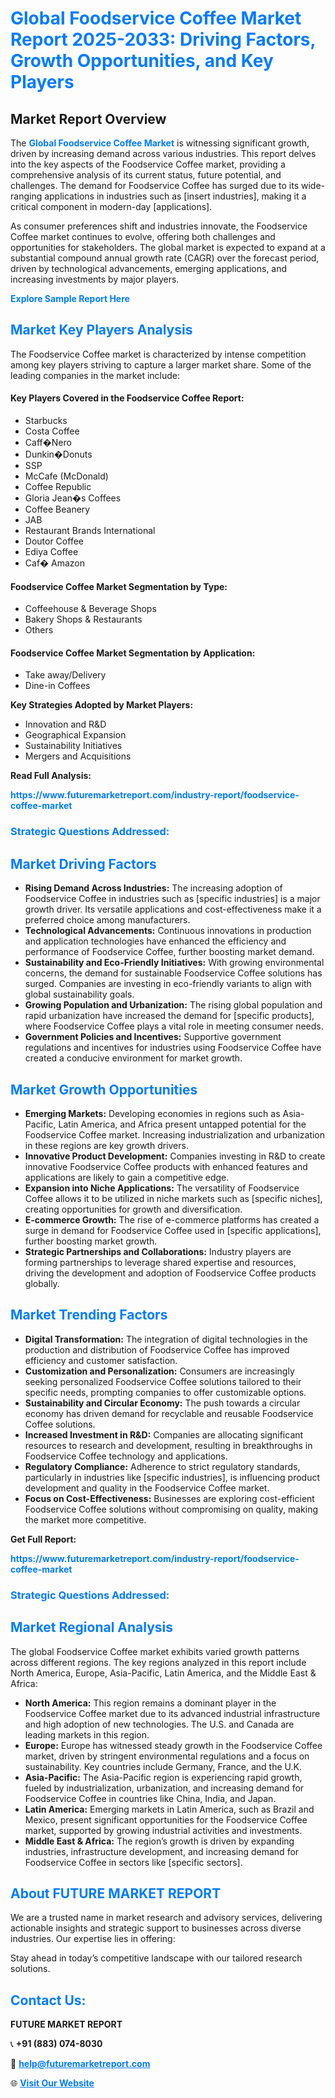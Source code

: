 <h1 style="color: #007BFF;">Global Foodservice Coffee Market Report 2025-2033: Driving Factors, Growth Opportunities, and Key Players</h1>

<section id="overview">
<h2>Market Report Overview</h2>
<p>The <a href="https://www.futuremarketreport.com/industry-report/foodservice-coffee-market" style="color: #007BFF; text-decoration: none;"><strong>Global Foodservice Coffee Market</strong></a> is witnessing significant growth, driven by increasing demand across various industries. This report delves into the key aspects of the Foodservice Coffee market, providing a comprehensive analysis of its current status, future potential, and challenges. The demand for Foodservice Coffee has surged due to its wide-ranging applications in industries such as [insert industries], making it a critical component in modern-day [applications].</p>
<p>As consumer preferences shift and industries innovate, the Foodservice Coffee market continues to evolve, offering both challenges and opportunities for stakeholders. The global market is expected to expand at a substantial compound annual growth rate (CAGR) over the forecast period, driven by technological advancements, emerging applications, and increasing investments by major players.</p>
</section>

<section id="overview">
<p><a href="https://www.futuremarketreport.com/request-sample/reportId=26891" style="color: #007BFF; text-decoration: none;"><strong>Explore Sample Report Here</strong></a></p>
</section>

<section id="key-players">
<h2 style="color: #007BFF;">Market Key Players Analysis</h2>
<p>The Foodservice Coffee market is characterized by intense competition among key players striving to capture a larger market share. Some of the leading companies in the market include:</p>
<h4>Key Players Covered in the Foodservice Coffee Report:</h4>
<ul><li>Starbucks</li><li>Costa Coffee</li><li>Caff�Nero</li><li>Dunkin�Donuts</li><li>SSP</li><li>McCafe (McDonald)</li><li>Coffee Republic</li><li>Gloria Jean�s Coffees</li><li>Coffee Beanery</li><li>JAB</li><li>Restaurant Brands International</li><li>Doutor Coffee</li><li>Ediya Coffee</li><li>Caf� Amazon</li></ul>
<h4>Foodservice Coffee Market Segmentation by Type:</h4>
<ul><li>Coffeehouse &amp; Beverage Shops</li><li>Bakery Shops &amp; Restaurants</li><li>Others</li></ul>

<h4>Foodservice Coffee Market Segmentation by Application:</h4>
<ul><li>Take away/Delivery</li><li>Dine-in Coffees</li></ul>
<p><strong>Key Strategies Adopted by Market Players:</strong></p>
<ul>
<li>Innovation and R&D</li>
<li>Geographical Expansion</li>
<li>Sustainability Initiatives</li>
<li>Mergers and Acquisitions</li>
</ul>
</section>

<section>
<p><strong>Read Full Analysis: </strong></p><a href="https://www.futuremarketreport.com/industry-report/foodservice-coffee-market" style="color: #007BFF; text-decoration: none;"><strong>https://www.futuremarketreport.com/industry-report/foodservice-coffee-market</strong></a>
<h3 style="color: #007BFF;">Strategic Questions Addressed:</h3>
</section>

<section id="driving-factors">
<h2 style="color: #007BFF;">Market Driving Factors</h2>
<ul>
<li><strong>Rising Demand Across Industries:</strong> The increasing adoption of Foodservice Coffee in industries such as [specific industries] is a major growth driver. Its versatile applications and cost-effectiveness make it a preferred choice among manufacturers.</li>
<li><strong>Technological Advancements:</strong> Continuous innovations in production and application technologies have enhanced the efficiency and performance of Foodservice Coffee, further boosting market demand.</li>
<li><strong>Sustainability and Eco-Friendly Initiatives:</strong> With growing environmental concerns, the demand for sustainable Foodservice Coffee solutions has surged. Companies are investing in eco-friendly variants to align with global sustainability goals.</li>
<li><strong>Growing Population and Urbanization:</strong> The rising global population and rapid urbanization have increased the demand for [specific products], where Foodservice Coffee plays a vital role in meeting consumer needs.</li>
<li><strong>Government Policies and Incentives:</strong> Supportive government regulations and incentives for industries using Foodservice Coffee have created a conducive environment for market growth.</li>
</ul>
</section>

<section id="growth-opportunities">
<h2 style="color: #007BFF;">Market Growth Opportunities</h2>
<ul>
<li><strong>Emerging Markets:</strong> Developing economies in regions such as Asia-Pacific, Latin America, and Africa present untapped potential for the Foodservice Coffee market. Increasing industrialization and urbanization in these regions are key growth drivers.</li>
<li><strong>Innovative Product Development:</strong> Companies investing in R&D to create innovative Foodservice Coffee products with enhanced features and applications are likely to gain a competitive edge.</li>
<li><strong>Expansion into Niche Applications:</strong> The versatility of Foodservice Coffee allows it to be utilized in niche markets such as [specific niches], creating opportunities for growth and diversification.</li>
<li><strong>E-commerce Growth:</strong> The rise of e-commerce platforms has created a surge in demand for Foodservice Coffee used in [specific applications], further boosting market growth.</li>
<li><strong>Strategic Partnerships and Collaborations:</strong> Industry players are forming partnerships to leverage shared expertise and resources, driving the development and adoption of Foodservice Coffee products globally.</li>
</ul>
</section>

<section id="trending-factors">
<h2 style="color: #007BFF;">Market Trending Factors</h2>
<ul>
<li><strong>Digital Transformation:</strong> The integration of digital technologies in the production and distribution of Foodservice Coffee has improved efficiency and customer satisfaction.</li>
<li><strong>Customization and Personalization:</strong> Consumers are increasingly seeking personalized Foodservice Coffee solutions tailored to their specific needs, prompting companies to offer customizable options.</li>
<li><strong>Sustainability and Circular Economy:</strong> The push towards a circular economy has driven demand for recyclable and reusable Foodservice Coffee solutions.</li>
<li><strong>Increased Investment in R&D:</strong> Companies are allocating significant resources to research and development, resulting in breakthroughs in Foodservice Coffee technology and applications.</li>
<li><strong>Regulatory Compliance:</strong> Adherence to strict regulatory standards, particularly in industries like [specific industries], is influencing product development and quality in the Foodservice Coffee market.</li>
<li><strong>Focus on Cost-Effectiveness:</strong> Businesses are exploring cost-efficient Foodservice Coffee solutions without compromising on quality, making the market more competitive.</li>
</ul>
</section>

<section>
<p><strong>Get Full Report: </strong></p><a href="https://www.futuremarketreport.com/industry-report/foodservice-coffee-market" style="color: #007BFF; text-decoration: none;"><strong>https://www.futuremarketreport.com/industry-report/foodservice-coffee-market</strong></a>
<h3 style="color: #007BFF;">Strategic Questions Addressed:</h3>
</section>


<section id="regional-analysis">
<h2 style="color: #007BFF;">Market Regional Analysis</h2>
<p>The global Foodservice Coffee market exhibits varied growth patterns across different regions. The key regions analyzed in this report include North America, Europe, Asia-Pacific, Latin America, and the Middle East & Africa:</p>
<ul>
<li><strong>North America:</strong> This region remains a dominant player in the Foodservice Coffee market due to its advanced industrial infrastructure and high adoption of new technologies. The U.S. and Canada are leading markets in this region.</li>
<li><strong>Europe:</strong> Europe has witnessed steady growth in the Foodservice Coffee market, driven by stringent environmental regulations and a focus on sustainability. Key countries include Germany, France, and the U.K.</li>
<li><strong>Asia-Pacific:</strong> The Asia-Pacific region is experiencing rapid growth, fueled by industrialization, urbanization, and increasing demand for Foodservice Coffee in countries like China, India, and Japan.</li>
<li><strong>Latin America:</strong> Emerging markets in Latin America, such as Brazil and Mexico, present significant opportunities for the Foodservice Coffee market, supported by growing industrial activities and investments.</li>
<li><strong>Middle East & Africa:</strong> The region’s growth is driven by expanding industries, infrastructure development, and increasing demand for Foodservice Coffee in sectors like [specific sectors].</li>
</ul>
</section>

<footer>
<h2 style="color: #007BFF;">About FUTURE MARKET REPORT</h2>
<p>We are a trusted name in market research and advisory services, delivering actionable insights and strategic support to businesses across diverse industries. Our expertise lies in offering:</p>

<p>Stay ahead in today’s competitive landscape with our tailored research solutions.</p>

<h2 style="color: #007BFF;">Contact Us:</h2>
<p><strong>FUTURE MARKET REPORT</strong></p>
<p>📞 <strong>+91 (883) 074-8030</strong></p>
<p>📧 <strong><a href="mailto:help@futuremarketreport.com" style="color: #007BFF;">help@futuremarketreport.com</a></strong></p>
<p>🌐 <strong><a href="https://www.futuremarketreport.com/" style="color: #007BFF;">Visit Our Website</a></strong></p>
</footer>